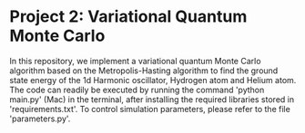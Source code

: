 # Project 2: Variational Quantum Monte Carlo

In this repository, we implement a variational quantum Monte Carlo algorithm based on the Metropolis-Hasting algorithm 
to find the ground state energy of the 1d Harmonic oscillator, Hydrogen atom and Helium atom. The code can readily be executed
by running the command 'python main.py' (Mac) in the terminal, after installing the required libraries stored in 'requirements.txt'. 
To control simulation parameters, please refer to the file 'parameters.py'.
